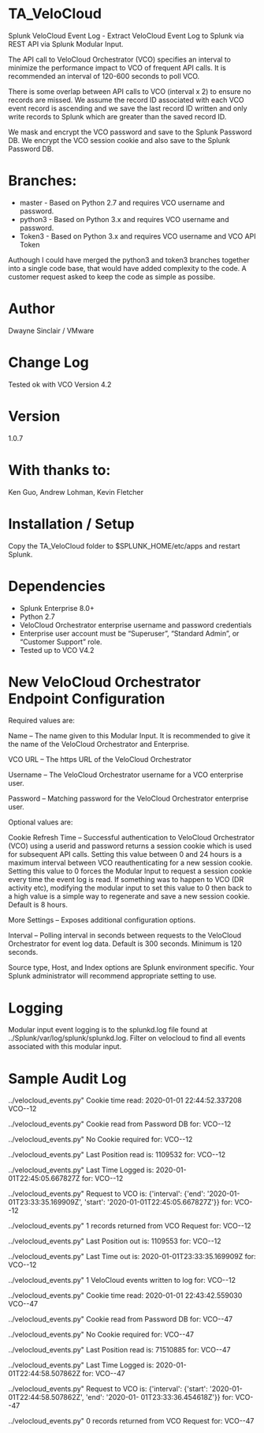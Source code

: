 # TA_VeloCloud

Splunk VeloCloud Event Log - Extract VeloCloud Event Log to Splunk via REST API via Splunk Modular Input. 

The API call to VeloCloud Orchestrator (VCO) specifies an interval to minimize the performance impact to VCO of frequent API calls. It is recommended an interval of 120-600 seconds to poll VCO.

There is some overlap between API calls to VCO (interval x 2) to ensure no records are missed. We assume the record ID associated with each VCO event record is ascending and we save the last record ID written and only write records to Splunk which are greater than the saved record ID.

We mask and encrypt the VCO password and save to the Splunk Password DB. We encrypt the VCO session cookie and also save to the Splunk Password DB.

# Branches:
- master - Based on Python 2.7 and requires VCO username and password.
- python3 - Based on Python 3.x and requires VCO username and password.
- Token3 - Based on Python 3.x and requires VCO username and VCO API Token
 
Authough I could have merged the python3 and token3 branches together into a single code base, that would have added complexity to the code. A customer request asked to keep the code as simple as possibe. 

# Author
Dwayne Sinclair / VMware 

# Change Log
Tested ok with VCO Version 4.2

# Version
1.0.7

# With thanks to:
Ken Guo, Andrew Lohman, Kevin Fletcher

# Installation / Setup
Copy the TA_VeloCloud folder to $SPLUNK_HOME/etc/apps and restart Splunk.

# Dependencies
-	Splunk Enterprise 8.0+
-	Python 2.7
-	VeloCloud Orchestrator enterprise username and password credentials
-	Enterprise user account must be “Superuser”, “Standard Admin”, or “Customer Support” role.
- Tested up to VCO V4.2

# New VeloCloud Orchestrator Endpoint Configuration

Required values are:

Name – The name given to this Modular Input. It is recommended to give it the name of the VeloCloud Orchestrator and Enterprise.

VCO URL – The https URL of the VeloCloud Orchestrator

Username – The VeloCloud Orchestrator username for a VCO enterprise user.

Password – Matching password for the VeloCloud Orchestrator enterprise user.

Optional values are:

Cookie Refresh Time – Successful authentication to VeloCloud Orchestrator (VCO) using a userid and password returns a session cookie which is used for subsequent API calls. Setting this value between 0 and 24 hours is a maximum interval between VCO reauthenticating for a new session cookie. Setting this value to 0 forces the Modular Input to request a session cookie every time the event log is read. If something was to happen to VCO (DR activity etc), modifying the modular input to set this value to 0 then back to a high value is a simple way to regenerate and save a new session cookie. Default is 8 hours.

More Settings – Exposes additional configuration options. 

Interval – Polling interval in seconds between requests to the VeloCloud Orchestrator for event log data. Default is 300 seconds. Minimum is 120 seconds.

Source type, Host, and Index options are Splunk environment specific. Your Splunk administrator will recommend appropriate setting to use. 

# Logging
Modular input event logging is to the splunkd.log file found at ../Splunk/var/log/splunk/splunkd.log. Filter on velocloud to find all events associated with this modular input.

# Sample Audit Log
../velocloud_events.py" Cookie time read: 2020-01-01 22:44:52.337208 VCO--12

../velocloud_events.py" Cookie read from Password DB for: VCO--12 

../velocloud_events.py" No Cookie required for: VCO--12

../velocloud_events.py" Last Position read is: 1109532 for: VCO--12

../velocloud_events.py" Last Time Logged is: 2020-01-01T22:45:05.667827Z for: VCO--12

../velocloud_events.py" Request to VCO is: {'interval': {'end': '2020-01-01T23:33:35.169909Z', 'start': '2020-01-01T22:45:05.667827Z'}} for: VCO--12

../velocloud_events.py" 1 records returned from VCO Request for: VCO--12

../velocloud_events.py" Last Position out is: 1109553 for: VCO--12

../velocloud_events.py" Last Time out is: 2020-01-01T23:33:35.169909Z for: VCO--12

../velocloud_events.py" 1 VeloCloud events written to log for: VCO--12

../velocloud_events.py" Cookie time read: 2020-01-01 22:43:42.559030 VCO--47

../velocloud_events.py" Cookie read from Password DB for: VCO--47 

../velocloud_events.py" No Cookie required for: VCO--47

../velocloud_events.py" Last Position read is: 71510885 for: VCO--47

../velocloud_events.py" Last Time Logged is: 2020-01-01T22:44:58.507862Z for: VCO--47

../velocloud_events.py" Request to VCO is: {'interval': {'start': '2020-01-01T22:44:58.507862Z', 'end': '2020-01-
01T23:33:36.454618Z'}} for: VCO--47

../velocloud_events.py" 0 records returned from VCO Request for: VCO--47
